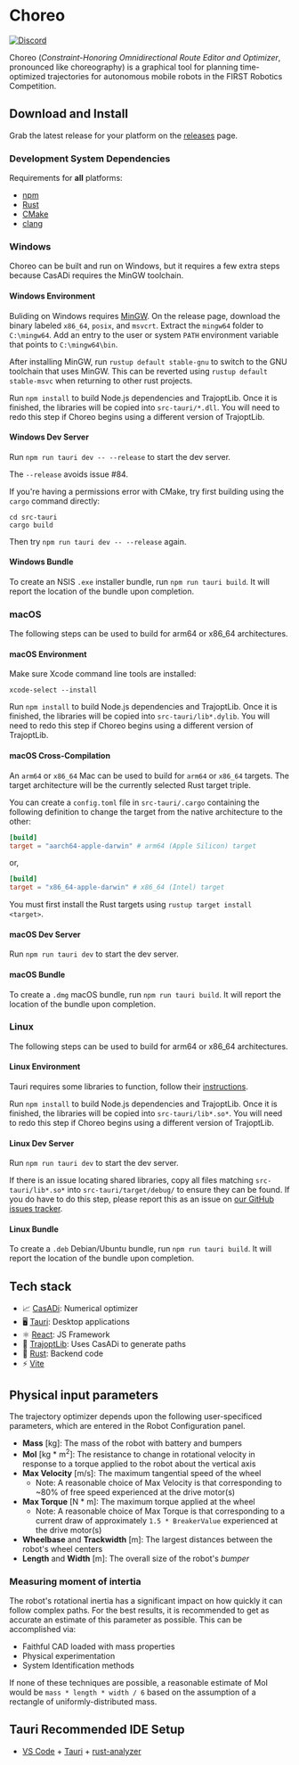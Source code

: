 # Choreo

[![Discord](https://img.shields.io/discord/975739302933856277?color=%23738ADB&label=Join%20our%20Discord&logo=discord&logoColor=white)](https://discord.gg/ad2EEZZwsS)

Choreo (_Constraint-Honoring Omnidirectional Route Editor and Optimizer_, pronounced like choreography) is a graphical tool for planning time-optimized trajectories for autonomous mobile robots in the FIRST Robotics Competition.

## Download and Install

Grab the latest release for your platform on the [releases](https://github.com/SleipnirGroup/Choreo/releases) page.

### Development System Dependencies

Requirements for __all__ platforms:

- [npm](https://docs.npmjs.com/downloading-and-installing-node-js-and-npm)
- [Rust](https://www.rust-lang.org/tools/install)
- [CMake](https://cmake.org/download)
- [clang](https://releases.llvm.org/download.html)

### Windows

Choreo can be built and run on Windows, but it requires a few extra steps because CasADi requires the MinGW toolchain.

#### Windows Environment

Buliding on Windows requires [MinGW](https://github.com/niXman/mingw-builds-binaries/releases/). On the release page, download the binary labeled `x86_64`, `posix`, and `msvcrt`. Extract the `mingw64` folder to `C:\mingw64`. Add an entry to the user or system `PATH` environment variable that points to `C:\mingw64\bin`.

After installing MinGW, run `rustup default stable-gnu` to switch to the GNU toolchain that uses MinGW. This can be reverted using `rustup default stable-msvc` when returning to other rust projects.

Run `npm install` to build Node.js dependencies and TrajoptLib. Once it is finished, the libraries will be copied into `src-tauri/*.dll`. You will need to redo this step if Choreo begins using a different version of TrajoptLib.

#### Windows Dev Server

Run `npm run tauri dev -- --release` to start the dev server.

The `--release` avoids issue #84.

If you're having a permissions error with CMake, try first building using the `cargo` command directly:

```console
cd src-tauri
cargo build
```

Then try `npm run tauri dev -- --release` again.

#### Windows Bundle

To create an NSIS `.exe` installer bundle, run `npm run tauri build`. It will report the location of the bundle upon completion.

### macOS

The following steps can be used to build for arm64 or x86_64 architectures.

#### macOS Environment

Make sure Xcode command line tools are installed:

```console
xcode-select --install
```

Run `npm install` to build Node.js dependencies and TrajoptLib. Once it is finished, the libraries will be copied into `src-tauri/lib*.dylib`. You will need to redo this step if Choreo begins using a different version of TrajoptLib.

#### macOS Cross-Compilation

An `arm64` or `x86_64` Mac can be used to build for `arm64` or `x86_64` targets. The target architecture will be the currently selected Rust target triple.

You can create a `config.toml` file in `src-tauri/.cargo` containing the following definition to change the target from the native architecture to the other:

```toml
[build]
target = "aarch64-apple-darwin" # arm64 (Apple Silicon) target
```

or,

```toml
[build]
target = "x86_64-apple-darwin" # x86_64 (Intel) target
```

You must first install the Rust targets using `rustup target install <target>`.

#### macOS Dev Server

Run `npm run tauri dev` to start the dev server.

#### macOS Bundle

To create a `.dmg` macOS bundle, run `npm run tauri build`. It will report the location of the bundle upon completion.

### Linux

The following steps can be used to build for arm64 or x86_64 architectures.

#### Linux Environment

Tauri requires some libraries to function, follow their [instructions](https://tauri.app/v1/guides/getting-started/prerequisites/#setting-up-linux).

Run `npm install` to build Node.js dependencies and TrajoptLib. Once it is finished, the libraries will be copied into `src-tauri/lib*.so*`. You will need to redo this step if Choreo begins using a different version of TrajoptLib.

#### Linux Dev Server

Run `npm run tauri dev` to start the dev server.

If there is an issue locating shared libraries, copy all files matching `src-tauri/lib*.so*` into `src-tauri/target/debug/` to ensure they can be found. If you do have to do this step, please report this as an issue on [our GitHub issues tracker](https://github.com/SleipnirGroup/Choreo/issues).

#### Linux Bundle

To create a `.deb` Debian/Ubuntu bundle, run `npm run tauri build`. It will report the location of the bundle upon completion.

## Tech stack

- 📈 [CasADi](https://github.com/casadi/casadi): Numerical optimizer
- 🖥️ [Tauri](https://tauri.app/): Desktop applications
- ⚛️ [React](https://react.dev/): JS Framework
- 🚗 [TrajoptLib](https://github.com/SleipnirGroup/TrajoptLib): Uses CasADi to generate paths
- 🦀 [Rust](https://www.rust-lang.org/): Backend code
- ⚡️ [Vite](https://vitejs.dev/)

## Physical input parameters

The trajectory optimizer depends upon the following user-specificed parameters, which are entered in the Robot Configuration panel.

- **Mass** [kg]: The mass of the robot with battery and bumpers
- **MoI** [kg * m<sup>2</sup>]: The resistance to change in rotational velocity in response to a torque applied to the robot about the vertical axis
- **Max Velocity** [m/s]: The maximum tangential speed of the wheel
  - Note: A reasonable choice of Max Velocity is that corresponding to ~80% of free speed experienced at the drive motor(s)
- **Max Torque** [N * m]: The maximum torque applied at the wheel
  - Note: A reasonable choice of Max Torque is that corresponding to a current draw of approximately `1.5 * BreakerValue` experienced at the drive motor(s)
- **Wheelbase** and **Trackwidth** [m]: The largest distances between the robot's wheel centers
- **Length** and **Width** [m]: The overall size of the robot's _bumper_

### Measuring moment of intertia

The robot's rotational inertia has a significant impact on how quickly it can follow complex paths. For the best results, it is recommended to get as accurate an estimate of this parameter as possible. This can be accomplished via:

- Faithful CAD loaded with mass properties
- Physical experimentation
- System Identification methods

If none of these techniques are possible, a reasonable estimate of MoI would be `mass * length * width / 6` based on the assumption of a rectangle of uniformly-distributed mass.

## Tauri Recommended IDE Setup

- [VS Code](https://code.visualstudio.com/) + [Tauri](https://marketplace.visualstudio.com/items?itemName=tauri-apps.tauri-vscode) + [rust-analyzer](https://marketplace.visualstudio.com/items?itemName=rust-lang.rust-analyzer)
